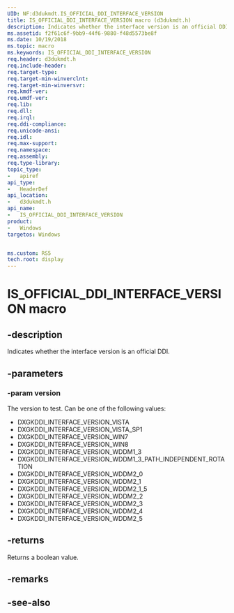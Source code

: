 ```yaml
---
UID: NF:d3dukmdt.IS_OFFICIAL_DDI_INTERFACE_VERSION
title: IS_OFFICIAL_DDI_INTERFACE_VERSION macro (d3dukmdt.h)
description: Indicates whether the interface version is an official DDI.
ms.assetid: f2f61c6f-9bb9-44f6-9880-f48d5573be8f
ms.date: 10/19/2018
ms.topic: macro
ms.keywords: IS_OFFICIAL_DDI_INTERFACE_VERSION
req.header: d3dukmdt.h
req.include-header:
req.target-type:
req.target-min-winverclnt:
req.target-min-winversvr:
req.kmdf-ver:
req.umdf-ver:
req.lib:
req.dll:
req.irql: 
req.ddi-compliance:
req.unicode-ansi:
req.idl:
req.max-support:
req.namespace:
req.assembly:
req.type-library: 
topic_type: 
-	apiref
api_type: 
-	HeaderDef
api_location: 
-	d3dukmdt.h
api_name: 
-	IS_OFFICIAL_DDI_INTERFACE_VERSION
product:
-	Windows
targetos: Windows


ms.custom: RS5
tech.root: display
---
```


# IS_OFFICIAL_DDI_INTERFACE_VERSION macro


## -description

Indicates whether the interface version is an official DDI.

## -parameters

### -param version

The version to test. Can be one of the following values:

* DXGKDDI_INTERFACE_VERSION_VISTA
* DXGKDDI_INTERFACE_VERSION_VISTA_SP1
* DXGKDDI_INTERFACE_VERSION_WIN7
* DXGKDDI_INTERFACE_VERSION_WIN8
* DXGKDDI_INTERFACE_VERSION_WDDM1_3
* DXGKDDI_INTERFACE_VERSION_WDDM1_3_PATH_INDEPENDENT_ROTATION
* DXGKDDI_INTERFACE_VERSION_WDDM2_0
* DXGKDDI_INTERFACE_VERSION_WDDM2_1
* DXGKDDI_INTERFACE_VERSION_WDDM2_1_5
* DXGKDDI_INTERFACE_VERSION_WDDM2_2
* DXGKDDI_INTERFACE_VERSION_WDDM2_3
* DXGKDDI_INTERFACE_VERSION_WDDM2_4
* DXGKDDI_INTERFACE_VERSION_WDDM2_5

## -returns

Returns a boolean value.

## -remarks

## -see-also

